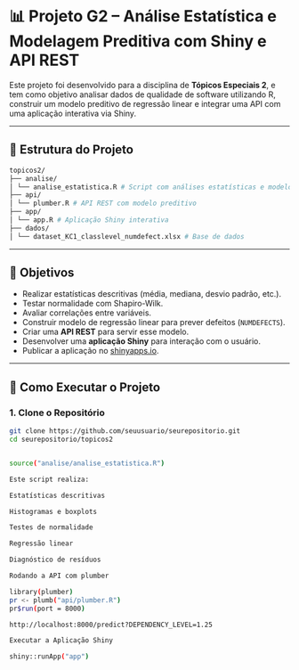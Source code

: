 # 📊 Projeto G2 – Análise Estatística e Modelagem Preditiva com Shiny e API REST

Este projeto foi desenvolvido para a disciplina de **Tópicos Especiais 2**, e tem como objetivo analisar dados de qualidade de software utilizando R, construir um modelo preditivo de regressão linear e integrar uma API com uma aplicação interativa via Shiny.

---

## 📁 Estrutura do Projeto
```bash
topicos2/
├── analise/
│ └── analise_estatistica.R # Script com análises estatísticas e modelo
├── api/
│ └── plumber.R # API REST com modelo preditivo
├── app/
│ └── app.R # Aplicação Shiny interativa
├── dados/
│ └── dataset_KC1_classlevel_numdefect.xlsx # Base de dados
``````


---

## 📌 Objetivos

- Realizar estatísticas descritivas (média, mediana, desvio padrão, etc.).
- Testar normalidade com Shapiro-Wilk.
- Avaliar correlações entre variáveis.
- Construir modelo de regressão linear para prever defeitos (`NUMDEFECTS`).
- Criar uma **API REST** para servir esse modelo.
- Desenvolver uma **aplicação Shiny** para interação com o usuário.
- Publicar a aplicação no [shinyapps.io](https://www.shinyapps.io).

---

## 🔧 Como Executar o Projeto

### 1. Clone o Repositório

```bash
git clone https://github.com/seuusuario/seurepositorio.git
cd seurepositorio/topicos2


source("analise/analise_estatistica.R")

Este script realiza:

Estatísticas descritivas

Histogramas e boxplots

Testes de normalidade

Regressão linear

Diagnóstico de resíduos

Rodando a API com plumber

library(plumber)
pr <- plumb("api/plumber.R")
pr$run(port = 8000)

http://localhost:8000/predict?DEPENDENCY_LEVEL=1.25

Executar a Aplicação Shiny

shiny::runApp("app")
